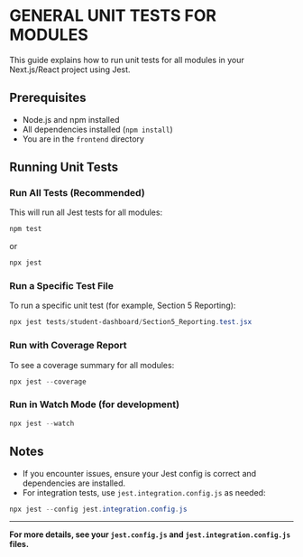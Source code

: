 # GENERAL UNIT TESTS FOR MODULES

This guide explains how to run unit tests for all modules in your Next.js/React project using Jest.

## Prerequisites
- Node.js and npm installed
- All dependencies installed (`npm install`)
- You are in the `frontend` directory

## Running Unit Tests

### Run All Tests (Recommended)
This will run all Jest tests for all modules:

```powershell
npm test
```

or

```powershell
npx jest
```

### Run a Specific Test File
To run a specific unit test (for example, Section 5 Reporting):

```powershell
npx jest tests/student-dashboard/Section5_Reporting.test.jsx
```

### Run with Coverage Report
To see a coverage summary for all modules:

```powershell
npx jest --coverage
```

### Run in Watch Mode (for development)

```powershell
npx jest --watch
```

## Notes
- If you encounter issues, ensure your Jest config is correct and dependencies are installed.
- For integration tests, use `jest.integration.config.js` as needed:

```powershell
npx jest --config jest.integration.config.js
```

---

**For more details, see your `jest.config.js` and `jest.integration.config.js` files.**
